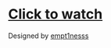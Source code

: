 # <a href="https://afoninis.github.io/birthdays-web/">Click to watch</a><br />

<span>Designed by <a href="https://github.com/empt1nesss">empt1nesss</a></span>
